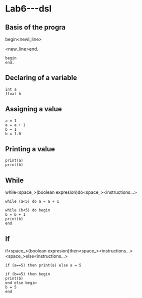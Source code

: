 # Lab6---dsl
## Basis of the progra
begin<newl_line>

<new_line>end.
```
begin
end.
```
## Declaring of a variable
```
int a
float b
```
## Assigning a value
```
a = 1
a = a + 1
b = 1
b = 1.0
```
## Printing a value
```
print(a)
print(b)
```
## While
while<space_>(boolean expresion)do<space_><instructions...>
```
while (a<5) do a = a + 1

while (b<5) do begin
b = b + 1
print(b)
end
```
## If 
if<space_>(boolean expresion)then<space_><instructions...><space_>else<space><instructions...>
```
if (a==5) then print(a) else a = 5

if (b==5) then begin
print(b)
end else begin
b = 5
end
````








